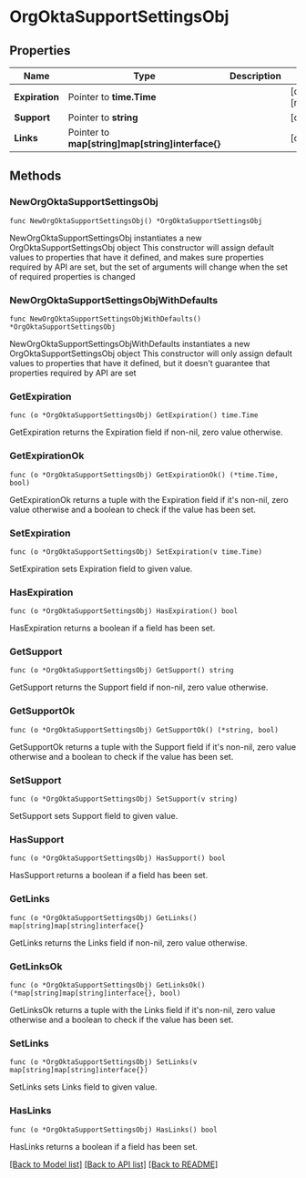 # OrgOktaSupportSettingsObj

## Properties

Name | Type | Description | Notes
------------ | ------------- | ------------- | -------------
**Expiration** | Pointer to **time.Time** |  | [optional] [readonly] 
**Support** | Pointer to **string** |  | [optional] 
**Links** | Pointer to **map[string]map[string]interface{}** |  | [optional] 

## Methods

### NewOrgOktaSupportSettingsObj

`func NewOrgOktaSupportSettingsObj() *OrgOktaSupportSettingsObj`

NewOrgOktaSupportSettingsObj instantiates a new OrgOktaSupportSettingsObj object
This constructor will assign default values to properties that have it defined,
and makes sure properties required by API are set, but the set of arguments
will change when the set of required properties is changed

### NewOrgOktaSupportSettingsObjWithDefaults

`func NewOrgOktaSupportSettingsObjWithDefaults() *OrgOktaSupportSettingsObj`

NewOrgOktaSupportSettingsObjWithDefaults instantiates a new OrgOktaSupportSettingsObj object
This constructor will only assign default values to properties that have it defined,
but it doesn't guarantee that properties required by API are set

### GetExpiration

`func (o *OrgOktaSupportSettingsObj) GetExpiration() time.Time`

GetExpiration returns the Expiration field if non-nil, zero value otherwise.

### GetExpirationOk

`func (o *OrgOktaSupportSettingsObj) GetExpirationOk() (*time.Time, bool)`

GetExpirationOk returns a tuple with the Expiration field if it's non-nil, zero value otherwise
and a boolean to check if the value has been set.

### SetExpiration

`func (o *OrgOktaSupportSettingsObj) SetExpiration(v time.Time)`

SetExpiration sets Expiration field to given value.

### HasExpiration

`func (o *OrgOktaSupportSettingsObj) HasExpiration() bool`

HasExpiration returns a boolean if a field has been set.

### GetSupport

`func (o *OrgOktaSupportSettingsObj) GetSupport() string`

GetSupport returns the Support field if non-nil, zero value otherwise.

### GetSupportOk

`func (o *OrgOktaSupportSettingsObj) GetSupportOk() (*string, bool)`

GetSupportOk returns a tuple with the Support field if it's non-nil, zero value otherwise
and a boolean to check if the value has been set.

### SetSupport

`func (o *OrgOktaSupportSettingsObj) SetSupport(v string)`

SetSupport sets Support field to given value.

### HasSupport

`func (o *OrgOktaSupportSettingsObj) HasSupport() bool`

HasSupport returns a boolean if a field has been set.

### GetLinks

`func (o *OrgOktaSupportSettingsObj) GetLinks() map[string]map[string]interface{}`

GetLinks returns the Links field if non-nil, zero value otherwise.

### GetLinksOk

`func (o *OrgOktaSupportSettingsObj) GetLinksOk() (*map[string]map[string]interface{}, bool)`

GetLinksOk returns a tuple with the Links field if it's non-nil, zero value otherwise
and a boolean to check if the value has been set.

### SetLinks

`func (o *OrgOktaSupportSettingsObj) SetLinks(v map[string]map[string]interface{})`

SetLinks sets Links field to given value.

### HasLinks

`func (o *OrgOktaSupportSettingsObj) HasLinks() bool`

HasLinks returns a boolean if a field has been set.


[[Back to Model list]](../README.md#documentation-for-models) [[Back to API list]](../README.md#documentation-for-api-endpoints) [[Back to README]](../README.md)


